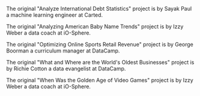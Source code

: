 The original "Analyze International Debt Statistics" project is by Sayak Paul a machine learning engineer at Carted.

The original "Analyzing American Baby Name Trends" project is by Izzy Weber a data coach at iO-Sphere.

The original "Optimizing Online Sports Retail Revenue" project is by George Boorman a curriculum manager at DataCamp.

The original "What and Where are the World's Oldest Businesses" project is by Richie Cotton a data evangelist at DataCamp.

The original "When Was the Golden Age of Video Games" project is by Izzy Weber a data coach at iO-Sphere.
